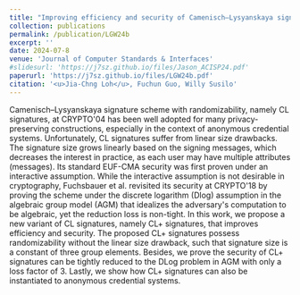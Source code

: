 ```yaml
---
title: "Improving efficiency and security of Camenisch–Lysyanskaya signatures for anonymous credential systems"
collection: publications
permalink: /publication/LGW24b
excerpt: ''
date: 2024-07-8
venue: 'Journal of Computer Standards & Interfaces'
#slidesurl: 'https://j7sz.github.io/files/Jason_ACISP24.pdf'
paperurl: 'https://j7sz.github.io/files/LGW24b.pdf'
citation: '<u>Jia-Chng Loh</u>, Fuchun Guo, Willy Susilo'
---
```


Camenisch–Lysyanskaya signature scheme with randomizability, namely CL signatures, at CRYPTO'04 has been well adopted for many privacy-preserving constructions, especially in the context of anonymous credential systems. Unfortunately, CL signatures suffer from linear size drawbacks. The signature size grows linearly based on the signing messages, which decreases the interest in practice, as each user may have multiple attributes (messages). Its standard EUF-CMA security was first proven under an interactive assumption. While the interactive assumption is not desirable in cryptography, Fuchsbauer et al. revisited its security at CRYPTO'18 by proving the scheme under the discrete logarithm (Dlog) assumption in the algebraic group model (AGM) that idealizes the adversary's computation to be algebraic, yet the reduction loss is non-tight. In this work, we propose a new variant of CL signatures, namely CL+ signatures, that improves efficiency and security. The proposed CL+ signatures possess randomizability without the linear size drawback, such that signature size is a constant of three group elements. Besides, we prove the security of CL+ signatures can be tightly reduced to the DLog problem in AGM with only a loss factor of 3. Lastly, we show how CL+ signatures can also be instantiated to anonymous credential systems.
